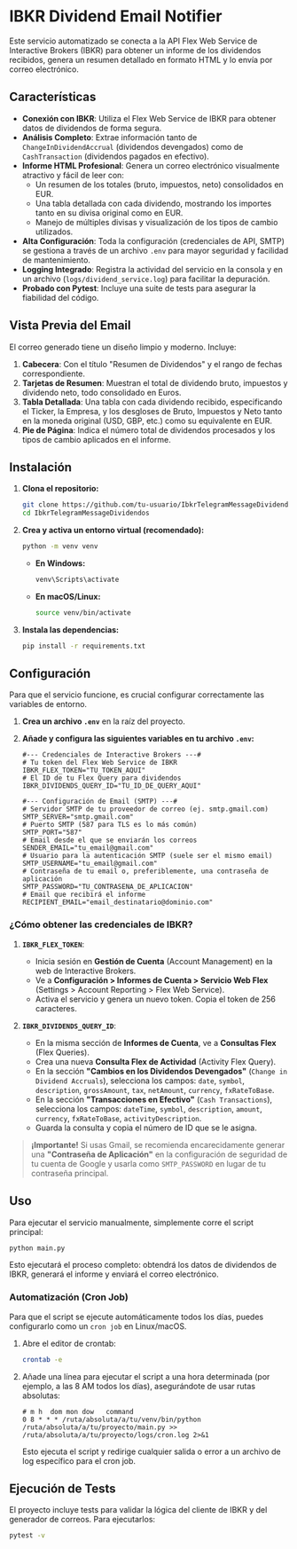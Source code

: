 # IBKR Dividend Email Notifier

Este servicio automatizado se conecta a la API Flex Web Service de Interactive Brokers (IBKR) para obtener un informe de los dividendos recibidos, genera un resumen detallado en formato HTML y lo envía por correo electrónico.

## Características

- **Conexión con IBKR**: Utiliza el Flex Web Service de IBKR para obtener datos de dividendos de forma segura.
- **Análisis Completo**: Extrae información tanto de `ChangeInDividendAccrual` (dividendos devengados) como de `CashTransaction` (dividendos pagados en efectivo).
- **Informe HTML Profesional**: Genera un correo electrónico visualmente atractivo y fácil de leer con:
  - Un resumen de los totales (bruto, impuestos, neto) consolidados en EUR.
  - Una tabla detallada con cada dividendo, mostrando los importes tanto en su divisa original como en EUR.
  - Manejo de múltiples divisas y visualización de los tipos de cambio utilizados.
- **Alta Configuración**: Toda la configuración (credenciales de API, SMTP) se gestiona a través de un archivo `.env` para mayor seguridad y facilidad de mantenimiento.
- **Logging Integrado**: Registra la actividad del servicio en la consola y en un archivo (`logs/dividend_service.log`) para facilitar la depuración.
- **Probado con Pytest**: Incluye una suite de tests para asegurar la fiabilidad del código.

## Vista Previa del Email

El correo generado tiene un diseño limpio y moderno. Incluye:

1.  **Cabecera**: Con el título "Resumen de Dividendos" y el rango de fechas correspondiente.
2.  **Tarjetas de Resumen**: Muestran el total de dividendo bruto, impuestos y dividendo neto, todo consolidado en Euros.
3.  **Tabla Detallada**: Una tabla con cada dividendo recibido, especificando el Ticker, la Empresa, y los desgloses de Bruto, Impuestos y Neto tanto en la moneda original (USD, GBP, etc.) como su equivalente en EUR.
4.  **Pie de Página**: Indica el número total de dividendos procesados y los tipos de cambio aplicados en el informe.

## Instalación

1.  **Clona el repositorio:**

    ```bash
    git clone https://github.com/tu-usuario/IbkrTelegramMessageDividendos.git
    cd IbkrTelegramMessageDividendos
    ```

2.  **Crea y activa un entorno virtual (recomendado):**

    ```bash
    python -m venv venv
    ```

    - **En Windows:**
      ```bash
      venv\Scripts\activate
      ```
    - **En macOS/Linux:**
      ```bash
      source venv/bin/activate
      ```

3.  **Instala las dependencias:**
    ```bash
    pip install -r requirements.txt
    ```

## Configuración

Para que el servicio funcione, es crucial configurar correctamente las variables de entorno.

1.  **Crea un archivo `.env`** en la raíz del proyecto.

2.  **Añade y configura las siguientes variables en tu archivo `.env`:**

    ```env
    #--- Credenciales de Interactive Brokers ---#
    # Tu token del Flex Web Service de IBKR
    IBKR_FLEX_TOKEN="TU_TOKEN_AQUI"
    # El ID de tu Flex Query para dividendos
    IBKR_DIVIDENDS_QUERY_ID="TU_ID_DE_QUERY_AQUI"

    #--- Configuración de Email (SMTP) ---#
    # Servidor SMTP de tu proveedor de correo (ej. smtp.gmail.com)
    SMTP_SERVER="smtp.gmail.com"
    # Puerto SMTP (587 para TLS es lo más común)
    SMTP_PORT="587"
    # Email desde el que se enviarán los correos
    SENDER_EMAIL="tu_email@gmail.com"
    # Usuario para la autenticación SMTP (suele ser el mismo email)
    SMTP_USERNAME="tu_email@gmail.com"
    # Contraseña de tu email o, preferiblemente, una contraseña de aplicación
    SMTP_PASSWORD="TU_CONTRASENA_DE_APLICACION"
    # Email que recibirá el informe
    RECIPIENT_EMAIL="email_destinatario@dominio.com"
    ```

### ¿Cómo obtener las credenciales de IBKR?

1.  **`IBKR_FLEX_TOKEN`**:

    - Inicia sesión en **Gestión de Cuenta** (Account Management) en la web de Interactive Brokers.
    - Ve a **Configuración > Informes de Cuenta > Servicio Web Flex** (Settings > Account Reporting > Flex Web Service).
    - Activa el servicio y genera un nuevo token. Copia el token de 256 caracteres.

2.  **`IBKR_DIVIDENDS_QUERY_ID`**:
    - En la misma sección de **Informes de Cuenta**, ve a **Consultas Flex** (Flex Queries).
    - Crea una nueva **Consulta Flex de Actividad** (Activity Flex Query).
    - En la sección **"Cambios en los Dividendos Devengados"** (`Change in Dividend Accruals`), selecciona los campos: `date`, `symbol`, `description`, `grossAmount`, `tax`, `netAmount`, `currency`, `fxRateToBase`.
    - En la sección **"Transacciones en Efectivo"** (`Cash Transactions`), selecciona los campos: `dateTime`, `symbol`, `description`, `amount`, `currency`, `fxRateToBase`, `activityDescription`.
    - Guarda la consulta y copia el número de ID que se le asigna.

> **¡Importante!** Si usas Gmail, se recomienda encarecidamente generar una **"Contraseña de Aplicación"** en la configuración de seguridad de tu cuenta de Google y usarla como `SMTP_PASSWORD` en lugar de tu contraseña principal.

## Uso

Para ejecutar el servicio manualmente, simplemente corre el script principal:

```bash
python main.py
```

Esto ejecutará el proceso completo: obtendrá los datos de dividendos de IBKR, generará el informe y enviará el correo electrónico.

### Automatización (Cron Job)

Para que el script se ejecute automáticamente todos los días, puedes configurarlo como un `cron job` en Linux/macOS.

1.  Abre el editor de crontab:
    ```bash
    crontab -e
    ```
2.  Añade una línea para ejecutar el script a una hora determinada (por ejemplo, a las 8 AM todos los días), asegurándote de usar rutas absolutas:
    ```cron
    # m h  dom mon dow   command
    0 8 * * * /ruta/absoluta/a/tu/venv/bin/python /ruta/absoluta/a/tu/proyecto/main.py >> /ruta/absoluta/a/tu/proyecto/logs/cron.log 2>&1
    ```
    Esto ejecuta el script y redirige cualquier salida o error a un archivo de log específico para el cron job.

## Ejecución de Tests

El proyecto incluye tests para validar la lógica del cliente de IBKR y del generador de correos. Para ejecutarlos:

```bash
pytest -v
```
